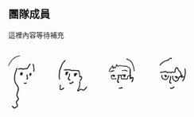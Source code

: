 ---
---
<div class="text-center">
<h2 class="p-8 text-2xl">團隊成員</h2>
<p>這裡內容等待補充</p>
<br>
<svg width="358" height="108" class="mx-auto" viewBox="0 0 358 108" fill="none" xmlns="http://www.w3.org/2000/svg">
<path d="M44.7008 18.3106C44.7008 17.958 44.8294 17.4771 44.6366 17.2527C44.4438 17.0283 43.8975 16.9322 43.6083 17.0283C43.1263 17.2207 42.6765 17.5733 42.3552 17.99C41.9696 18.4709 41.8089 19.08 41.4876 19.6249C40.3308 21.5804 39.1419 23.5359 37.9852 25.4913C37.696 25.9722 37.2461 26.2927 36.6356 26.2927C35.511 26.3569 34.3863 26.453 33.2617 26.421C32.0407 26.3889 30.8518 26.421 29.7271 26.9659C29.2773 27.1903 28.8274 27.2224 28.4097 26.9339C27.0923 25.9722 25.6784 26.0042 24.1682 26.3248C23.1721 26.5492 22.176 26.7095 21.1799 26.8057C20.5694 26.8377 20.0874 26.9659 19.8625 27.543C19.6697 27.9918 19.6697 28.4726 20.0553 28.8252C20.473 29.274 20.9871 29.3061 21.5655 29.0817C21.6298 29.0496 21.7262 29.0176 21.7904 29.0176C22.7223 28.7611 23.6541 28.4726 24.5859 28.2482C25.582 28.0238 26.4818 28.152 27.3493 28.7611C28.2812 29.4343 29.3094 29.4664 30.3376 28.9855C31.3338 28.5047 32.3299 28.3444 33.7437 28.5688C34.7719 28.4726 36.1215 28.4085 37.4389 28.152C37.9852 28.0559 38.4993 27.7032 38.917 27.3186C39.399 26.8698 39.7846 26.3248 40.138 25.7798C41.6483 23.3756 43.0942 20.9713 44.5723 18.5671C44.6044 18.4709 44.7008 18.4068 44.7008 18.3106Z" fill="#262626"/>
<path d="M51.0632 19.0799C50.9668 18.7593 50.8704 18.4067 50.7419 18.0861C50.4527 17.4129 49.9065 17.1565 49.3602 17.3809C48.814 17.6053 48.589 18.1182 48.7818 18.8555C48.8782 19.144 49.0389 19.4325 49.1353 19.721C49.4566 20.7148 49.9065 21.7086 50.035 22.7023C50.4206 25.7156 51.0954 28.729 50.3563 31.8064C50.1314 32.704 50.5491 33.3772 51.2239 33.4413C51.8344 33.5054 52.3164 33.0246 52.4771 32.1911C52.4771 32.127 52.5092 32.0308 52.5092 31.9667C52.5735 31.0691 52.6377 30.2036 52.6699 29.5625C52.3164 25.8439 52.0915 22.3817 51.0632 19.0799Z" fill="#262626"/>
<path d="M25.7752 34.4031C24.1044 35.2046 23.2046 37.8012 24.0401 39.4361C24.4578 40.2695 25.1326 40.7504 26.0644 40.8145C26.9963 40.8786 27.7674 40.4619 28.1852 39.6284C28.5386 38.8911 28.7314 38.0576 29.0206 37.2562C28.86 36.2945 28.5386 35.429 28.0245 34.8519C27.3497 34.1787 26.5785 34.0185 25.7752 34.4031Z" fill="#262626"/>
<path d="M38.7886 42.5455C38.7886 41.8082 38.885 41.0709 38.9171 40.3336C38.9814 39.2436 38.66 38.6987 37.9531 38.6666C37.2462 38.6666 36.8285 39.2436 36.8606 40.2695C36.9249 42.3532 36.7642 44.4689 37.7282 46.4244C37.182 46.7449 36.6678 46.9373 36.2822 47.2899C36.0573 47.5143 35.8645 47.9951 35.9288 48.2837C35.9931 48.5722 36.4108 48.9568 36.7 48.9889C37.8246 49.1492 38.7564 48.6363 39.4634 47.8028C40.0739 47.1296 39.9132 46.3602 39.4634 45.655C38.9171 44.7254 38.7564 43.6354 38.7886 42.5455Z" fill="#262626"/>
<path d="M45.5366 35.9419C44.8618 35.6213 44.187 35.6534 43.5765 36.1343C42.5161 36.9357 41.9056 39.1476 42.3876 40.3657C42.6768 41.071 43.1909 41.616 44.0264 41.6801C44.8297 41.7442 45.3438 41.2954 45.6972 40.6543C46.1792 39.7887 46.4684 38.8911 46.4684 37.9294C46.5648 37.0318 46.372 36.3266 45.5366 35.9419Z" fill="#262626"/>
<path d="M35.8004 55.1759C34.5151 55.4965 33.2298 55.5606 31.9124 55.5606C31.334 55.5606 30.9484 55.9773 30.9163 56.4902C30.8841 57.0031 31.2055 57.4199 31.7838 57.5802C32.2337 57.6763 32.6835 57.6763 33.3583 57.7404C34.1616 57.6122 35.1899 57.516 36.1538 57.3237C36.8286 57.1634 37.15 56.6184 37.0536 56.0414C36.8929 55.4644 36.3788 55.0156 35.8004 55.1759Z" fill="#262626"/>
<path d="M1.19379 21.1317C4.66409 12.0596 12.6651 2.82729 22.9153 2.1541C23.6865 2.08998 23.6865 0.903884 22.9153 0.935941C12.0867 1.67325 3.73225 11.1941 0.0370207 20.8111C-0.220039 21.5484 0.936729 21.8369 1.19379 21.1317Z" fill="#262626"/>
<path d="M21.1158 87.393C20.9551 86.6557 20.6338 85.9183 20.3125 85.2131C20.0233 84.604 19.6699 84.0591 19.3164 83.5141C18.481 82.2639 18.1918 80.8854 18.3846 79.4108C18.481 78.6094 18.6095 77.7759 18.8344 77.0066C19.2843 75.4999 19.7984 73.9612 20.3446 72.4866C21.2765 70.0503 21.3086 67.5498 20.7945 65.0494C20.3446 62.7734 19.1879 60.882 17.6776 59.151C15.4926 56.5864 14.1431 53.5731 13.6932 50.2392C13.2755 47.1938 13.629 44.1163 13.8217 41.0709C13.9824 38.7949 14.5929 36.6471 15.4926 34.5634C16.0389 33.2491 16.5851 31.9027 17.0671 30.5563C17.4848 29.4343 17.8062 28.2803 18.1596 27.1263C18.3203 26.6454 18.1596 26.1966 17.6776 25.9402C17.1957 25.6837 16.7458 25.844 16.4245 26.2607C16.1674 26.5813 16.0068 26.998 15.9104 27.4148C15.5569 28.5047 15.2998 29.6587 14.9143 30.7487C14.4001 32.1592 13.6932 33.5376 13.2434 34.9481C12.7292 36.5509 12.2473 38.2179 11.9581 39.8848C11.6689 41.7441 11.6046 43.6675 11.5082 45.5589C11.4439 47.0014 11.4439 48.444 11.5725 49.8545C11.9902 53.8616 13.5647 57.4199 16.1353 60.4973C19.1236 64.0556 19.7984 67.9666 18.1596 72.3263C17.6134 73.7688 17.1635 75.2755 16.7458 76.7501C15.8782 79.7955 16.0389 82.7127 18.0311 85.3734C18.481 85.9825 18.7701 86.7518 18.9951 87.4571C19.3164 88.3867 19.0593 89.2202 18.256 89.8293C17.7098 90.246 17.1635 90.6948 16.6815 91.2077C15.0428 92.8426 14.6893 94.9904 15.6854 97.1062C16.0389 97.8435 16.4887 98.5487 16.7779 99.286C17.035 99.9271 17.2278 100.632 17.2599 101.306C17.2921 101.754 17.0993 102.396 16.7458 102.652C15.8782 103.293 14.9464 103.87 13.9824 104.287C13.5004 104.511 12.9863 104.575 12.5365 104.96C11.9902 105.441 11.6367 105.377 11.1869 104.768C10.9298 104.415 10.7692 104.03 10.5442 103.646C9.8052 102.363 8.77696 101.626 7.39526 101.562C7.4274 102.363 7.49166 103.133 7.52379 103.87C8.03791 104.03 8.48777 104.415 8.87336 105.024C9.16255 105.537 9.41961 106.05 9.8052 106.499C10.962 107.813 12.6971 107.909 14.0788 106.819C14.4001 106.563 14.7857 106.339 15.1392 106.114C15.7818 105.729 16.4245 105.409 17.035 104.992C19.1557 103.582 19.702 102.011 18.9951 99.5745C18.8344 99.0616 18.6095 98.5487 18.3846 98.0679C18.1275 97.555 17.8383 97.042 17.5812 96.5291C16.7458 94.8622 17.0029 93.612 18.3846 92.3618C18.8023 92.0091 19.22 91.6565 19.6377 91.3359C20.9873 90.3101 21.4693 88.9637 21.1158 87.393Z" fill="#262626"/>
<path d="M121.626 30.4281C122.976 30.3961 124.293 30.4922 125.514 31.2936C126.061 31.6783 126.832 31.8066 127.539 31.8707C128.47 31.9348 129.402 31.8066 130.334 31.7745C132.326 31.7104 134.319 31.6463 136.311 31.6463C136.889 31.6463 137.5 31.8386 138.078 31.9989C139.042 32.2553 140.006 32.5118 141.163 32.8324C141.356 33.2812 141.645 33.8582 141.838 34.4993C142.384 36.4227 142.705 38.3782 142.705 40.3657C142.705 41.648 142.769 42.8982 143.091 44.1163C143.316 45.0139 144.055 45.3024 144.794 44.7254C145.019 44.5331 145.211 44.3087 145.469 44.1484C146.047 43.7958 146.465 43.9561 146.625 44.6613C146.818 45.4627 146.754 46.2641 146.304 46.9373C145.758 47.8029 145.083 48.6364 144.44 49.4378C144.247 49.6942 143.926 49.8866 143.733 50.1751C143.476 50.5277 143.476 50.9444 143.733 51.3291C144.023 51.7138 144.408 51.842 144.826 51.6817C145.211 51.5215 145.565 51.2971 145.854 51.0085C147.075 49.7904 147.878 48.3158 148.393 46.6809C148.714 45.6551 148.65 44.5972 148.232 43.6034C147.814 42.5776 147.043 42.0968 145.918 42.1609C145.565 42.1929 145.179 42.225 144.665 42.2891C144.505 40.9107 144.344 39.6925 144.215 38.4744C143.958 36.1022 143.541 33.7941 142.705 31.5822C142.32 30.5563 141.323 30.0114 140.295 30.3961C139.781 30.5884 139.363 30.5243 138.881 30.364C136.247 29.4344 133.547 29.6908 130.848 29.7549C129.691 29.787 128.535 29.8831 127.378 29.8831C127.057 29.8831 126.671 29.787 126.414 29.6267C124.936 28.5688 123.265 28.4726 121.562 28.5047C120.373 28.5047 119.152 28.5688 117.963 28.6009C116.421 28.665 114.878 28.697 113.336 28.7932C112.918 28.8253 112.469 28.8894 112.147 29.0817C111.89 29.242 111.601 29.6587 111.633 29.9473C111.665 30.2358 112.019 30.5884 112.308 30.7166C112.629 30.8448 113.047 30.8128 113.4 30.7807C115.2 30.6846 116.999 30.5884 118.799 30.4922C119.73 30.4922 120.694 30.4602 121.626 30.4281Z" fill="#262626"/>
<path d="M103.824 48.412C103.889 47.9632 103.857 47.4503 103.76 46.9694C103.375 45.4307 103.278 43.8599 103.375 42.2891C103.535 39.7246 103.696 37.128 103.889 34.5634C103.953 33.6979 104.082 32.8644 104.306 32.031C105.463 27.511 107.102 23.1833 109.062 18.9518C109.351 18.3107 109.705 17.6695 110.155 17.1246C111.665 15.3294 112.854 13.2457 114.621 11.6429C115.007 11.3223 115.071 10.8735 114.846 10.4247C114.653 9.97592 114.107 9.71946 113.625 9.94386C113.175 10.1362 112.725 10.4888 112.436 10.8735C111.311 12.284 110.283 13.7586 109.158 15.1691C108.259 16.3232 107.455 17.5413 106.877 18.8877C106.267 20.4264 105.528 21.901 104.949 23.4398C103.375 27.6392 101.736 31.8386 101.704 36.4548C101.704 37.3844 101.575 38.3141 101.511 39.2437C101.286 41.8724 101.318 44.501 101.8 47.0656C101.929 47.6747 102.186 48.2837 102.571 48.7646C102.957 49.3096 103.696 49.0852 103.824 48.412Z" fill="#262626"/>
<path d="M157.871 63.4787C157.454 63.2543 157.068 63.3825 156.747 63.671C156.65 63.7672 156.554 63.8954 156.458 64.0236C155.558 65.1456 154.69 66.2676 153.791 67.3575C153.373 67.8384 152.923 68.2872 152.409 68.6719C151.059 69.6977 149.967 69.6656 148.585 68.7039C148.296 68.5116 148.039 68.2872 147.782 68.0948C146.561 67.2934 145.629 67.2934 144.44 68.159C143.733 68.7039 143.058 69.313 142.352 69.89C141.934 70.2106 141.516 70.4991 141.098 70.8197C141.034 70.7555 140.97 70.6914 140.938 70.6273C141.098 70.3068 141.259 69.9541 141.42 69.6336C142.641 67.1331 143.958 64.6648 144.279 61.8758C144.601 58.9907 144.697 56.0736 144.858 53.1564C144.858 52.8679 144.537 52.4832 144.279 52.2909C143.894 52.0344 143.38 52.1947 143.219 52.5794C142.994 53.0602 142.834 53.6372 142.834 54.1502C142.801 55.4645 142.93 56.7788 142.93 58.0931C142.962 62.0361 141.837 65.6265 139.685 68.9283C139.331 69.4733 138.946 69.9862 138.721 70.5632C138.174 71.9096 139.138 73.1277 140.584 72.8713C141.195 72.7751 141.805 72.4866 142.319 72.134C143.058 71.6531 143.733 71.0441 144.44 70.467C146.304 68.9283 146.24 69.3771 147.589 70.3388C149.453 71.7172 151.445 71.7172 153.341 70.4029C153.919 69.9862 154.433 69.5053 154.947 68.9924C155.847 68.0307 156.747 67.069 157.55 66.0432C157.904 65.5944 158.193 65.0174 158.386 64.4724C158.514 64.1198 158.289 63.7031 157.871 63.4787Z" fill="#262626"/>
<path d="M110.541 65.5623C110.316 65.6905 110.123 65.8828 109.93 66.0752C109.062 67.133 107.874 67.678 106.62 68.1268C106.235 68.255 105.785 68.255 105.207 68.3512C105.207 67.9024 105.207 67.678 105.207 67.4536C105.271 65.2417 105.367 63.0298 105.399 60.8179C105.432 59.76 104.95 59.183 104.243 59.2471C103.568 59.3112 103.247 59.8882 103.311 60.914C103.375 62.036 103.504 63.158 103.471 64.28C103.471 65.5623 103.311 66.8125 103.247 68.0948C103.15 69.4091 103.793 70.1784 105.078 70.2746C105.689 70.3067 106.395 70.3067 106.974 70.0823C108.131 69.6976 109.32 69.2167 110.38 68.6397C111.023 68.2871 111.505 67.678 111.987 67.101C112.34 66.7163 112.34 66.2034 111.954 65.7546C111.633 65.3379 111.055 65.2417 110.541 65.5623Z" fill="#262626"/>
<path d="M123.907 51.0406C124.389 50.9765 124.743 50.7521 124.904 50.2713C125.064 49.7904 124.904 49.3737 124.518 49.0852C124.229 48.8608 123.875 48.7325 123.522 48.5723C123.04 48.3479 122.526 48.1876 122.108 47.8991C121.401 47.4503 121.401 47.1617 121.819 46.4244C123.393 43.7637 124.132 40.8466 124.293 37.8012C124.357 37.3203 124.164 36.9036 123.682 36.7433C123.201 36.551 122.815 36.7433 122.494 37.128C122.076 37.673 122.012 38.25 122.076 38.9232C122.108 39.5964 122.172 40.3016 122.012 40.9107C121.562 42.6097 121.016 44.2766 119.987 45.7513C119.698 46.168 119.505 46.713 119.473 47.1938C119.473 48.8928 122.237 51.233 123.907 51.0406Z" fill="#262626"/>
<path d="M139.074 37.0959C138.882 36.551 138.432 36.3266 137.918 36.4227C137.146 36.551 136.44 36.2945 135.733 36.0381C134.64 35.6534 132.616 36.3586 132.134 37.4165C131.909 37.9294 131.909 38.5705 131.812 39.0193C131.941 39.8528 132.005 40.5901 132.166 41.2633C132.359 42.0647 132.873 42.6738 133.773 42.802C134.672 42.9303 135.411 42.6417 135.925 41.8724C136.215 41.4236 136.504 40.8786 136.6 40.3657C136.793 39.4361 137.018 38.6347 138.143 38.5705C138.239 38.5705 138.335 38.4744 138.432 38.4103C139.01 38.0576 139.235 37.5768 139.074 37.0959Z" fill="#262626"/>
<path d="M120.309 35.8778C120.759 35.6213 121.08 35.2367 120.951 34.6917C120.855 34.1788 120.469 33.9864 119.987 33.9223C119.698 33.8903 119.377 33.8582 119.152 33.6979C117.963 32.8965 117.963 32.8965 116.806 33.6979C116.678 33.7941 116.549 33.8582 116.421 33.9544C115.328 34.5314 114.846 35.4611 114.878 36.6151C114.911 37.6409 115.007 38.7308 115.264 39.7246C115.553 40.8786 116.806 41.103 117.642 40.2696C117.835 40.0452 118.027 39.7887 118.188 39.5643C118.831 38.5706 119.345 37.5447 119.313 36.3586C119.698 36.1342 120.02 36.0381 120.309 35.8778Z" fill="#262626"/>
<path d="M130.816 52.996C130.302 52.5472 129.756 52.7716 128.985 53.4769C128.213 54.2142 127.346 54.8874 126.478 55.4964C125.868 55.9132 125.225 55.9452 124.55 55.3682C123.843 54.7591 122.976 55.2079 122.847 56.1376C122.751 56.8108 123.04 57.4198 123.683 57.7084C124.068 57.9007 124.518 57.9328 124.839 58.0289C127.378 57.8366 129.209 56.6184 130.784 54.9194C131.362 54.1821 131.33 53.4127 130.816 52.996Z" fill="#262626"/>
<path d="M248.646 43.9882C247.939 44.2126 247.264 44.5973 246.525 44.9499C246.493 44.6614 246.461 44.4691 246.428 44.2447C246.396 43.4432 246.171 42.6418 247.039 41.9686C247.521 41.5839 247.264 40.9749 246.782 40.6222C246.332 40.3017 246.204 39.8849 246.236 39.372C246.3 36.3907 246.364 33.4095 246.396 30.4282C246.396 30.0435 246.364 29.6588 246.268 29.2741C246.107 28.6971 245.818 28.1201 245.657 27.5431C245.111 25.6517 243.954 24.3695 241.994 23.9848C240.998 23.7924 240.227 23.3116 239.584 22.5102C238.942 21.6767 238.01 21.3561 236.982 21.6126C235.921 21.837 234.925 21.9973 233.897 21.4523C233.608 21.292 233.19 21.292 232.869 21.3561C230.234 21.7088 227.76 20.5868 225.189 20.3303C223.936 20.2021 222.843 20.2662 221.815 20.9714C221.429 21.2279 221.044 21.4844 220.626 21.7408C220.369 21.5164 220.144 21.3882 220.048 21.2279C219.598 20.4265 219.116 19.6571 218.698 18.8236C218.505 18.439 218.248 18.0863 217.831 18.2146C217.509 18.3107 217.252 18.6634 217.027 18.9519C216.931 19.1122 216.995 19.3686 216.931 19.593C216.642 21.4844 215.774 23.1513 214.778 24.9465C214.521 24.5297 214.36 24.2733 214.2 24.0168C213.428 22.8628 212.561 22.7666 211.629 23.7924C211.468 23.9527 211.308 24.113 211.115 24.3374C210.858 23.1834 210.697 22.1255 210.376 21.1317C210.119 20.2983 209.283 20.2341 208.769 20.9394C208.673 21.0676 208.576 21.2279 208.512 21.3882C207.998 22.7666 207.131 23.9207 206.134 25.0106C204.367 26.9019 203.178 29.1459 202.439 31.6143C202.279 32.0951 202.214 32.6722 202.279 33.153C202.375 33.7942 203.082 33.9224 203.467 33.4095C203.724 33.0248 203.949 32.5439 204.014 32.0951C204.528 28.4727 207.195 26.1646 209.444 23.2154C209.54 24.4336 209.605 25.3312 209.701 26.2288C209.83 27.3507 210.151 27.8636 210.729 27.8636C211.565 27.8636 211.758 27.1584 212.015 26.5493C212.272 25.9723 212.529 25.3953 212.882 24.5618C213.139 25.2029 213.268 25.4914 213.364 25.812C213.525 26.2929 213.686 26.7417 214.264 26.8699C214.874 26.9981 215.26 26.6134 215.581 26.1646C215.999 25.5556 216.385 24.9144 216.738 24.2412C217.188 23.4078 217.574 22.5102 218.088 21.4202C218.409 21.8049 218.57 22.0293 218.762 22.1896C219.148 22.5422 219.534 22.9269 220.016 23.1192C220.723 23.4398 221.365 22.991 221.976 22.6384C222.65 22.2537 223.39 21.7088 224.096 21.7088C225.35 21.6767 226.667 21.869 227.856 22.2537C229.302 22.7346 230.78 22.8307 232.29 22.8949C232.74 22.8949 233.222 22.8628 233.608 23.0231C234.668 23.4719 235.728 23.4719 236.853 23.2154C237.431 23.0872 238.042 23.0231 238.46 23.568C239.327 24.7221 240.548 25.235 241.898 25.6197C243.729 26.1646 244.501 27.7995 244.051 29.6588C243.954 30.1076 243.954 30.6205 243.954 31.1014C243.954 33.8583 243.986 36.6151 244.019 39.4041C244.019 40.0773 243.761 40.3337 243.119 40.4299C242.476 40.5581 241.834 40.7825 241.255 41.1031C240.066 41.7122 239.359 42.6098 239.391 44.0523C239.424 44.6934 239.327 45.3666 239.199 46.0078C239.038 46.9695 238.877 47.0977 237.881 47.0977C237.014 47.0977 236.114 47.0977 235.246 47.0015C233.254 46.7771 231.294 46.7771 229.334 47.0977C229.045 47.1298 228.756 47.1618 228.209 47.1939C228.145 45.4628 227.599 43.86 227.984 42.193C228.081 41.7763 228.402 41.2313 228.756 41.1031C229.72 40.7505 230.748 40.494 231.808 40.7505C231.776 41.2634 231.712 41.6801 231.712 42.1289C231.712 43.4112 232.644 44.4049 233.8 44.3729C234.957 44.3408 235.793 43.3471 235.696 42.0007C235.664 41.4557 235.696 41.039 236.178 40.5902C236.853 39.9811 236.692 39.3079 235.857 38.9553C235.568 38.8271 235.279 38.7629 234.957 38.7629C232.483 38.6668 230.041 38.8912 227.695 39.7567C227.342 39.8849 226.892 40.0132 226.603 39.8849C224.482 39.0194 222.361 39.2438 220.241 39.8208C219.084 40.1414 219.02 40.3017 219.18 41.6481C219.951 41.4878 220.723 41.3275 221.687 41.1031C220.69 42.6098 220.723 42.6098 220.626 44.469C220.562 46.136 220.208 47.7709 219.598 49.3417C219.244 50.2713 218.923 51.2651 218.762 52.2588C218.473 54.1181 219.823 55.753 221.687 55.9454C222.329 56.0095 222.811 55.753 223.068 55.176C223.293 54.6631 223.1 54.054 222.554 53.7014C222.426 53.6052 222.233 53.5411 222.072 53.477C220.915 52.9 220.819 52.7076 221.14 51.4254C221.205 51.1369 221.301 50.8163 221.429 50.5598C222.329 48.5082 222.65 46.3283 223.068 44.1805C223.229 43.315 223.293 42.4174 222.586 41.5519C222.972 41.3275 223.293 41.0069 223.614 40.9749C224.996 40.8466 226.121 41.8083 226.281 43.2509C226.442 44.5652 226.539 45.8795 226.731 47.1939C226.956 48.6364 227.535 49.0532 229.013 48.8288C231.069 48.4761 233.126 48.4761 235.214 48.7005C236.307 48.8288 237.399 48.7647 238.524 48.7326C239.649 48.7005 240.323 48.0915 240.58 47.0015C240.741 46.2322 240.837 45.4307 240.902 44.6614C241.062 42.8662 242.026 42.0648 244.051 42.3212C244.051 42.9944 244.051 43.6676 244.051 44.3729C244.019 45.1743 243.922 45.9437 243.954 46.7451C244.083 48.2197 245.143 48.7326 246.461 48.1235C247.36 47.7068 248.164 47.29 248.838 46.5527C248.999 46.3604 249.353 46.3283 249.642 46.2322C250.059 47.0015 249.995 47.7388 249.738 48.38C249.256 49.5661 248.678 50.6881 248.132 51.8421C247.971 52.1947 247.714 52.5153 247.585 52.9C247.392 53.4449 247.489 53.9578 248.003 54.3105C248.453 54.631 249.095 54.5669 249.545 54.0861C249.802 53.7976 250.059 53.477 250.188 53.0923C250.766 51.7139 251.377 50.3675 251.827 48.9249C252.084 48.1556 252.116 47.258 252.052 46.4566C251.923 44.3088 250.541 43.3791 248.646 43.9882Z" fill="#262626"/>
<path d="M254.044 31.1334C253.53 27.8636 253.208 24.5938 252.02 21.4522C251.538 20.17 251.12 18.8877 250.606 17.6054C248.999 13.5983 246.396 10.5529 242.348 8.82186C241.705 8.56541 240.837 8.59746 240.645 7.63576C240.613 7.50753 240.291 7.37931 240.098 7.34725C239.552 7.25108 238.974 7.21902 238.427 7.15491C237.721 7.0908 237.239 7.63576 237.431 8.34101C237.592 8.98214 238.074 9.30271 238.685 9.30271C239.07 9.30271 239.456 9.20654 240.098 9.14243C240.163 9.91179 240.645 10.2644 241.319 10.3606C242.958 10.617 244.211 11.5467 245.368 12.6687C247.135 14.3677 248.485 16.3552 249.288 18.6953C249.61 19.5929 249.963 20.4905 250.317 21.4202C251.345 24.177 252.116 27.0301 252.212 30.0114C252.244 30.5243 252.309 31.0692 252.405 31.5822C252.534 32.2874 252.951 32.6721 253.433 32.5439C254.044 32.3836 254.044 31.8707 254.044 31.3898C254.044 31.2936 254.044 31.1975 254.044 31.1334Z" fill="#262626"/>
<path d="M216.417 46.3924C215.678 46.4886 214.939 46.6168 214.2 46.6809C212.85 46.8412 211.501 47.0015 210.151 47.1618C209.926 47.1938 209.701 47.2259 209.508 47.2259C209.058 47.2259 208.705 47.0656 208.609 46.6168C208.255 45.014 207.805 43.3791 208.319 41.648C208.93 41.4877 209.508 41.3274 210.151 41.1671C210.312 41.7442 210.376 42.1289 210.537 42.4815C210.986 43.4432 212.143 43.924 213.204 43.6355C214.168 43.3791 214.907 42.3853 214.907 41.3595C214.907 40.3978 214.232 39.8849 212.979 39.5323C211.501 39.1476 210.119 39.404 208.673 39.6925C207.098 40.0452 206.263 41.1351 206.488 42.7059C206.648 43.924 206.873 45.1422 207.098 46.3603C207.484 48.3799 208.48 49.0852 210.472 48.6684C212.015 48.3479 213.525 48.2837 215.067 48.3799C215.646 48.412 216.224 48.3479 216.77 48.2196C217.509 48.0594 217.863 47.5464 217.702 47.0335C217.509 46.3924 216.995 46.2962 216.417 46.3924Z" fill="#262626"/>
<path d="M229.077 31.9028C231.744 30.5884 234.411 31.486 237.078 31.9028C237.399 31.9669 237.689 32.2233 238.01 32.3836C238.331 32.5439 238.62 32.7362 238.974 32.8324C239.52 32.9606 239.97 32.608 239.97 31.8707C239.809 31.6784 239.552 31.2616 239.199 31.1013C238.106 30.5564 236.949 30.1076 235.825 29.6588C235.6 29.5626 235.311 29.5306 235.054 29.5626C233.19 29.8191 231.326 30.0755 229.431 30.364C229.109 30.4282 228.756 30.5564 228.467 30.7487C228.113 30.9731 227.856 31.3899 228.177 31.7425C228.338 31.9028 228.852 31.9989 229.077 31.9028Z" fill="#262626"/>
<path d="M229.334 64.6007C228.949 64.5045 228.499 64.3442 228.177 64.4725C226.346 65.0815 224.45 65.4662 222.554 65.6906C222.297 65.7227 221.976 66.2035 221.912 66.5562C221.815 67.037 222.137 67.3896 222.619 67.5179C222.876 67.582 223.133 67.614 223.325 67.614C223.55 67.582 223.679 67.582 223.807 67.582C225.51 67.3576 227.213 67.1011 228.884 66.8767C229.109 66.8447 229.302 66.7805 229.527 66.7164C230.041 66.5241 230.33 66.1394 230.266 65.5944C230.202 65.0495 229.848 64.6969 229.334 64.6007Z" fill="#262626"/>
<path d="M209.252 33.2171C209.862 33.0889 210.44 32.9607 210.858 32.4478C211.019 32.2234 211.437 32.1272 211.758 32.0951C212.047 32.0631 212.368 32.1913 212.85 32.2875C213.043 32.1593 213.493 32.031 213.622 31.7425C213.846 31.2617 213.429 30.877 213.011 30.7488C212.561 30.6205 212.047 30.4923 211.597 30.5564C210.119 30.7808 208.641 31.0052 207.227 31.422C206.552 31.6143 205.974 32.1593 205.363 32.6081C205.01 32.8645 204.753 33.2812 205.042 33.7621C205.331 34.2109 205.781 34.1788 206.231 34.0506C206.456 33.9865 206.649 33.8903 206.842 33.8262C207.645 33.6018 208.448 33.3774 209.252 33.2171Z" fill="#262626"/>
<path d="M356.289 27.8635C356.225 27.4468 356.064 27.0301 355.807 26.7095C355.647 26.4851 355.229 26.1966 355.004 26.2607C354.779 26.3248 354.522 26.7415 354.49 27.0301C354.426 27.4788 354.522 27.9597 354.554 28.4085C354.715 29.4984 354.94 30.5563 355.036 31.6142C355.293 34.8519 355.197 38.0576 354.233 41.1671C353.751 42.7699 353.622 42.834 351.984 42.8981C351.727 42.8981 351.437 42.9302 351.18 42.9623C350.473 43.0584 349.767 43.1867 348.803 43.3149C349.092 42.9943 349.188 42.7699 349.349 42.7058C349.734 42.5135 350.152 42.4173 350.506 42.1929C351.052 41.8723 351.277 41.3274 351.148 40.8145C350.988 40.3336 350.506 40.0451 349.831 40.0772C349.509 40.1092 349.156 40.1733 348.77 40.2374C348.642 39.0513 348.513 37.9294 348.353 36.8394C348.16 35.5572 347.71 34.4993 346.232 34.3711C346.071 33.6337 345.943 32.9606 345.75 32.2874C345.557 31.6462 345.172 31.1333 344.465 31.0692C343.661 31.0051 343.276 30.5242 343.051 29.8831C342.601 28.6329 342.183 27.3827 341.798 26.1325C341.541 25.2669 341.412 25.1387 340.577 25.0105C340.287 24.9784 339.998 24.8822 339.741 24.722C338.842 24.177 338.263 24.177 337.396 24.7861C336.464 25.4593 335.821 26.3889 335.403 27.4468C334.825 28.8573 334.664 30.364 334.536 31.8706C334.504 32.3515 334.439 32.8644 334.375 33.3452C334.118 33.4093 333.99 33.4735 333.829 33.5055C332.801 33.6979 331.837 33.5696 330.873 33.1849C329.652 32.7041 328.591 32.9285 327.756 34.0184C327.627 34.2108 327.434 34.339 327.274 34.4672C326.438 34.1467 325.635 33.762 324.832 33.5696C323.482 33.217 322.133 33.3773 320.847 33.9223C320.205 34.2108 319.787 34.1146 319.305 33.6017C318.919 33.185 318.405 32.8644 317.955 32.5118C316.991 31.8065 315.931 31.7103 314.903 32.3194C313.682 33.0567 312.364 33.217 310.983 33.0247C309.376 32.7682 307.898 33.217 306.484 33.9223C306.163 34.0825 305.874 34.3069 305.649 34.5634C305.263 34.9801 305.231 35.5892 305.552 35.9418C305.906 36.3586 306.356 36.3906 306.838 36.1983C307.159 36.0701 307.448 35.8457 307.737 35.6854C308.733 35.1084 309.762 34.6916 310.951 34.884C312.621 35.1404 314.196 34.9481 315.674 34.0825C316.188 33.794 316.638 33.8261 317.088 34.1787C317.602 34.5954 318.084 35.0442 318.598 35.461C319.241 36.038 320.012 36.3906 320.847 36.0059C322.743 35.0442 324.575 35.1404 326.374 36.2303C326.406 36.2624 326.438 36.2624 326.471 36.2624C327.692 36.7112 328.302 36.5509 329.105 35.5251C329.652 34.7878 329.748 34.7237 330.551 35.0442C331.965 35.5892 333.379 35.5251 334.793 35.3007C335.789 35.1404 336.239 34.7237 336.335 33.6979C336.399 32.9926 336.335 32.2874 336.464 31.6142C336.689 30.396 336.881 29.1779 337.267 27.9918C337.685 26.7415 338.07 26.6454 339.356 26.7415C339.548 26.7736 339.741 26.7736 339.934 26.8057C340.159 27.2865 340.352 27.7353 340.545 28.2162C340.93 29.1458 341.284 30.1075 341.701 31.0051C342.055 31.7745 342.537 32.4156 343.404 32.64C343.822 32.7362 343.983 33.0247 344.015 33.3773C344.111 34.2428 344.433 34.9481 345.397 35.0763C345.525 35.5572 345.525 35.9739 345.718 36.2945C346.457 37.5447 346.489 38.9552 346.585 40.3336C346.618 41.103 346.393 41.5518 345.718 41.9044C344.786 42.3532 343.886 42.9302 343.019 43.5072C342.697 43.6996 342.344 43.9881 342.215 44.3086C341.798 45.2383 341.476 46.1679 341.187 47.1296C341.027 47.6425 340.962 48.1875 340.769 48.7004C340.287 50.1109 338.52 51.4573 337.138 51.3291C336.464 51.265 335.853 50.8803 335.211 50.6559C332.961 49.8865 331.098 46.9373 331.772 43.5072C331.804 43.2828 331.901 43.0584 331.933 42.834C331.997 42.257 331.708 41.8082 331.226 41.6479C330.712 41.4556 330.101 41.68 329.844 42.225C329.684 42.5776 329.62 42.9623 329.62 43.3469C329.587 44.0201 329.619 44.6613 329.684 45.3345C329.973 49.2454 332.062 51.7779 335.66 53.1563C336.528 53.4769 337.428 53.573 338.295 53.2845C340.255 52.6434 341.862 51.5535 342.633 49.5659C343.019 48.5401 343.34 47.5143 343.726 46.4885C343.854 46.1359 343.983 45.7512 344.272 45.4947C344.947 44.8857 345.718 44.3407 346.618 43.6355C346.907 44.0201 347.067 44.2445 347.26 44.4369C347.421 44.6292 347.678 44.7895 347.806 45.0139C348.481 46.1359 348.77 46.2 349.863 45.3986C350.602 44.8536 351.405 44.7254 352.305 44.7574C353.044 44.7895 353.269 45.078 353.14 45.8153C353.076 46.1679 353.012 46.5206 352.851 46.8091C352.209 47.8669 351.566 48.9248 350.891 49.9506C350.602 50.3994 350.216 50.8162 349.959 51.265C349.734 51.7138 349.799 52.1625 350.184 52.5472C350.57 52.8999 351.084 52.8678 351.566 52.5152C351.759 52.3869 351.919 52.1946 352.048 52.0023C352.915 50.5277 353.815 49.0851 354.651 47.6105C355.1 46.777 355.293 45.8794 355.197 44.9177C355.165 44.5972 355.293 44.2445 355.39 43.924C355.84 42.3532 356.418 40.8465 356.739 39.2437C357.35 35.493 356.868 31.6783 356.289 27.8635Z" fill="#262626"/>
<path d="M306.741 19.625C307.512 18.6953 308.155 17.6054 309.087 16.9001C312.654 14.1753 316.509 11.9313 321.072 11.2581C321.94 11.1299 322.582 10.7452 323.032 9.97588C323.675 8.91801 324.607 8.14864 325.699 7.60368C326.342 7.28311 326.952 6.96254 327.531 7.76396C327.788 8.14864 328.302 8.14864 328.688 7.89219C329.105 7.63573 329.234 7.25105 329.17 6.80226C329.073 6.0329 328.366 5.32765 327.499 5.29559C327.017 5.26353 326.47 5.32765 326.021 5.51999C324.575 6.0329 323.193 6.7702 322.293 8.02042C321.49 9.1424 320.494 9.62325 319.241 9.84765C318.791 9.91176 318.309 10.0079 317.891 10.1682C316.831 10.5208 315.706 10.8094 314.742 11.3543C312.911 12.3481 311.143 13.5021 309.344 14.5921C307.641 15.6499 306.291 17.0925 305.199 18.7915C304.877 19.3044 304.685 19.9135 304.396 20.5226C304.556 20.8111 304.685 21.1637 304.877 21.2599C305.102 21.356 305.52 21.2278 305.681 21.0675C306.066 20.5867 306.356 20.0738 306.741 19.625Z" fill="#262626"/>
<path d="M322.582 40.7824C322.1 40.6542 321.65 40.9427 321.393 41.4877C321.329 41.6479 321.265 41.8403 321.232 42.0326C321.04 44.0843 319.851 45.623 318.63 47.1296C317.987 47.9311 317.12 48.2516 316.059 48.2837C314.902 48.3157 313.842 47.9311 312.814 47.5143C311.528 47.0014 310.725 46.0718 310.34 44.7574C310.018 43.5713 309.665 42.3852 309.986 41.103C310.147 40.4298 309.761 39.8848 309.183 39.7566C308.604 39.6284 308.122 39.981 307.962 40.7183C307.865 41.1991 307.769 41.7121 307.865 42.1929C308.058 43.2828 308.315 44.4048 308.604 45.4627C308.958 46.777 309.729 47.867 310.918 48.5722C312.428 49.4698 314.067 50.0789 315.866 50.1109C317.409 50.1109 318.662 49.7583 319.594 48.7645C321.136 47.1296 322.421 45.2704 323.16 43.1226C323.321 42.7058 323.353 42.225 323.353 41.7441C323.353 41.2953 323.128 40.9106 322.582 40.7824Z" fill="#262626"/>
<path d="M328.366 56.2979C328.527 55.6568 328.141 55.0798 327.37 54.8233C326.888 54.663 326.406 54.5989 325.731 54.4707C325.796 53.9898 325.828 53.6052 325.892 53.2525C326.117 52.2267 326.438 51.233 326.631 50.2071C327.017 48.1235 327.37 46.0077 327.691 43.924C327.756 43.5714 327.724 43.2188 327.659 42.8982C327.563 42.3853 327.242 42.0647 326.695 42.0327C326.181 42.0006 325.764 42.225 325.603 42.7059C325.474 43.0264 325.442 43.3791 325.442 43.7317C325.506 45.9436 325.121 48.0593 324.478 50.143C324.189 51.1368 323.932 52.1626 323.771 53.1884C323.354 55.8171 324.125 56.8429 326.792 57.1955C327.627 57.2917 328.206 56.9391 328.366 56.2979Z" fill="#262626"/>
<path d="M333.572 62.9977C333.09 62.7092 332.576 62.8054 332.19 63.19C331.933 63.4465 331.74 63.7991 331.515 64.1197C330.487 65.5302 329.362 65.9469 327.691 65.4981C327.434 65.434 327.177 65.3379 326.92 65.2417C326.085 65.0173 325.506 65.2417 325.282 65.8828C325.057 66.4919 325.378 67.133 326.149 67.3895C326.888 67.6139 327.659 67.71 328.398 67.8383C330.519 67.8062 332.158 66.9407 333.475 65.3699C333.732 65.0493 333.957 64.6647 334.086 64.28C334.246 63.7671 334.054 63.2862 333.572 62.9977Z" fill="#262626"/>
<path d="M335.917 44.6613C336.142 44.6292 336.367 44.6292 336.656 44.5972C336.946 46.1038 337.395 46.6809 338.424 46.8732C339.42 47.0655 340.448 46.5206 340.898 45.5589C341.316 44.6613 341.155 43.7637 340.384 43.2828C339.709 42.8661 338.97 42.4814 338.199 42.225C337.138 41.8723 336.142 42.1288 335.243 42.7699C334.825 43.0584 334.664 43.5072 334.793 43.9881C334.986 44.5331 335.403 44.6933 335.917 44.6613Z" fill="#262626"/>
<path d="M314.742 42.8661C314.871 43.3149 315.128 43.7316 315.385 44.0843C315.835 44.6933 316.574 44.8857 317.248 44.5972C318.212 44.2125 318.566 43.3469 318.759 42.4173C318.919 41.6159 318.694 40.8786 318.02 40.3657C317.248 39.7566 316.349 39.5642 315.385 39.4681C314.967 39.5642 314.549 39.5642 314.164 39.7245C313.553 39.981 313.296 40.7824 313.81 41.135C314.517 41.5838 314.549 42.225 314.742 42.8661Z" fill="#262626"/>
</svg>
</div>